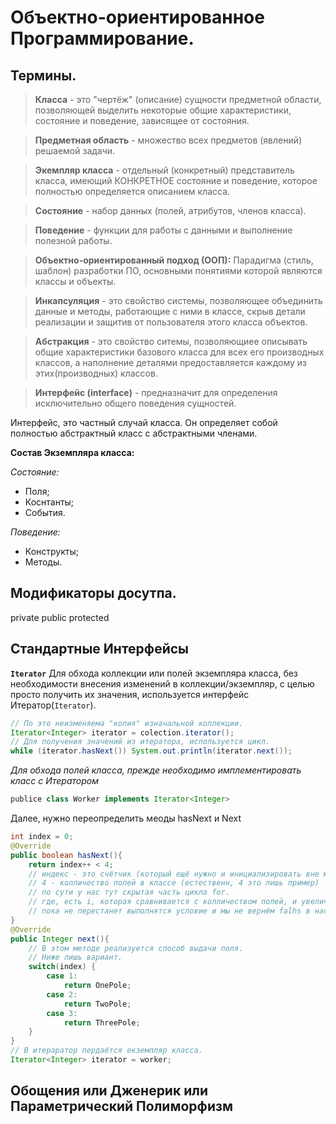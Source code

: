 # Объектно-ориентированное Программирование.

## Термины.

> __Класса__ - это "чертёж" (описание) сущности предметной области, позволяющей выделить некоторые общие характеристики, состояние и поведение, зависящее от состояния.

> __Предметная область__ - множество всех предметов (явлений) решаемой задачи.

> __Экемпляр класса__ - отдельный (конкретный) представитель класса, имеющий КОНКРЕТНОЕ состояние и поведение, которое полностью определяется описанием класса.

> __Состояние__ - набор данных (полей, атрибутов, членов класса).

> __Поведение__ - функции для работы с данными и выполнение полезной работы.

> __Объектно-ориентированный подход (ООП):__ Парадигма (стиль, шаблон) разработки ПО, основными понятиями которой являются классы и объекты.

> __Инкапсуляция__ - это свойство системы, позволяющее объединить данные и методы, работающие с ними в классе, скрыв детали реализации и защитив от пользователя этого класса объектов.

> __Абстракция__ - это свойство ситемы, позволяющиее описывать общие характеристики базового класса для всех его производных классов, а наполнение деталями предоставляется каждому из этих(производных) классов.

> __Интерфейс (interface)__ - предназначит для определения исключительно общего поведения сущностей.

Интерфейс, это частный случай класса. Он определяет собой полностью абстрактный класс с абстрактными членами.

__Состав Экземпляра класса:__

_Состояние:_
* Поля;
* Коснтанты;
* События.

_Поведение:_
* Конструкты;
* Методы.

## Модификаторы досутпа.

private
public
protected
 
## Стандартные Интерфейсы

__`Iterator`__
Для обхода коллекции или полей экземпляра класса, без необходимости внесения изменений
в коллекции/экземпляр, с целью просто получить их значения, используется интерфейс Итератор(`Iterator`).
```java
// По это неизменяема "копия" изначальной коллекции.
Iterator<Integer> iterator = colection.iterator();
// Для получения значений из итератора, используется цикл.
while (iterator.hasNext()) System.out.println(iterator.next()); 
```
_Для обхода полей класса, прежде необходимо имплементировать класс с Итератором_
```java
publice class Worker implements Iterator<Integer> 
```
Далее, нужно переопределить меоды hasNext и Next
```java
int index = 0;
@Override
public boolean hasNext(){
    return index++ < 4;
    // индекс - это счётчик (который ещё нужно и инициализировать вне метода),
    // 4 - колличество полей в классе (естественн, 4 это лишь пример)
    // по сути у нас тут скрытая часть цикла for.
    // где, есть i, которая сравнивается с колличеством полей, и увеличивается на 1,
    // пока не перестанет выполнятся условие и мы не вернём falhs в настоящий цикл, завершив его. 
}
@Override
public Integer next(){
    // В этом методе реализуется способ выдачи поля.
    // Ниже лишь вариант.
    switch(index) {
        case 1:
            return OnePole;
        case 2:
            return TwoPole;
        case 3:
            return ThreePole;
    }
}
// В итераратор пердаётся екземпляр класса.
Iterator<Integer> iterator = worker;
```
## Обощения или Дженерик или Параметрический Полиморфизм 

